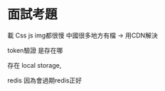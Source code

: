 # 面試考題

載 Css js img都很慢 中國很多地方有檔 -&gt; 用CDN解決

token驗證 是存在哪 

 存在 local storage,  

 redis 因為會過期redis正好

